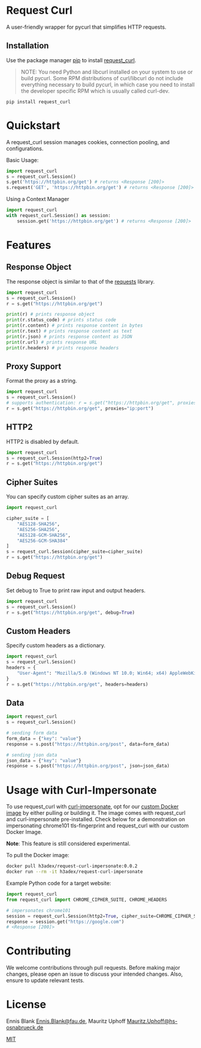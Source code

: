 # Request Curl

A user-friendly wrapper for pycurl that simplifies HTTP requests.

## Installation
Use the package manager 
[pip](https://pip.pypa.io/en/stable/) 
to install [request_curl](https://pypi.org/project/request-curl/).

> NOTE: You need Python and libcurl installed on your system to use or build pycurl. Some RPM distributions of curl/libcurl do not include everything necessary to build pycurl, in which case you need to install the developer specific RPM which is usually called curl-dev.


```
pip install request_curl
```

# Quickstart
A request_curl session manages cookies, connection pooling, and configurations.

Basic Usage:
```python
import request_curl
s = request_curl.Session()
s.get('https://httpbin.org/get') # returns <Response [200]>
s.request('GET', 'https://httpbin.org/get') # returns <Response [200]>
```

Using a Context Manager
```python
import request_curl
with request_curl.Session() as session:
    session.get('https://httpbin.org/get') # returns <Response [200]>
```

# Features

## Response Object

The response object is similar to that of the [requests](https://pypi.org/project/requests/) library.

```python
import request_curl
s = request_curl.Session()
r = s.get("https://httpbin.org/get")

print(r) # prints response object
print(r.status_code) # prints status code
print(r.content) # prints response content in bytes
print(r.text) # prints response content as text
print(r.json) # prints response content as JSON
print(r.url) # prints response URL
print(r.headers) # prints response headers
```

## Proxy Support
Format the proxy as a string.

```python
import request_curl
s = request_curl.Session()
# supports authentication: r = s.get("https://httpbin.org/get", proxies="ip:port:user:password")
r = s.get("https://httpbin.org/get", proxies="ip:port")
```

## HTTP2
HTTP2 is disabled by default.

```python
import request_curl
s = request_curl.Session(http2=True)
r = s.get("https://httpbin.org/get")
```

## Cipher Suites
You can specify custom cipher suites as an array.

```python
import request_curl

cipher_suite = [
    "AES128-SHA256",
    "AES256-SHA256",
    "AES128-GCM-SHA256",
    "AES256-GCM-SHA384"
]
s = request_curl.Session(cipher_suite=cipher_suite)
r = s.get("https://httpbin.org/get")
```

## Debug Request
Set debug to True to print raw input and output headers.

```python
import request_curl
s = request_curl.Session()
r = s.get("https://httpbin.org/get", debug=True)
```

## Custom Headers
Specify custom headers as a dictionary.

```python
import request_curl
s = request_curl.Session()
headers = {
    "User-Agent": "Mozilla/5.0 (Windows NT 10.0; Win64; x64) AppleWebKit/537.36 (KHTML, like Gecko) Chrome/80.0.3987.163 Safari/537.36"
}
r = s.get("https://httpbin.org/get", headers=headers)
```

## Data

```python
import request_curl
s = request_curl.Session()

# sending form data
form_data = {"key": "value"}
response = s.post("https://httpbin.org/post", data=form_data)

# sending json data
json_data = {"key": "value"}
response = s.post("https://httpbin.org/post", json=json_data)
```

# Usage with Curl-Impersonate
To use request_curl with [curl-impersonate](https://github.com/lwthiker/curl-impersonate), 
opt for our [custom Docker image](https://hub.docker.com/r/h3adex/request-curl-impersonate) by either pulling or building it. 
The image comes with request_curl and curl-impersonate pre-installed. 
Check below for a demonstration on impersonating chrome101 tls-fingerprint and request_curl with our custom Docker Image.

**Note**: This feature is still considered experimental.

To pull the Docker image:

```bash
docker pull h3adex/request-curl-impersonate:0.0.2
docker run --rm -it h3adex/request-curl-impersonate
```

Example Python code for a target website:

```python
import request_curl
from request_curl import CHROME_CIPHER_SUITE, CHROME_HEADERS

# impersonates chrome101
session = request_curl.Session(http2=True, cipher_suite=CHROME_CIPHER_SUITE, headers=CHROME_HEADERS)
response = session.get("https://google.com")
# <Response [200]>
```

# Contributing

We welcome contributions through pull requests. 
Before making major changes, please open an issue to discuss your intended changes.
Also, ensure to update relevant tests.

# License
Ennis Blank <Ennis.Blank@fau.de>, Mauritz Uphoff <Mauritz.Uphoff@hs-osnabrueck.de>

[MIT](LICENSE)
